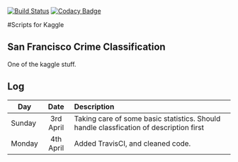 [![Build Status](https://travis-ci.org/andyafter/Kaggle-Scripts.svg?branch=master)](https://travis-ci.org/andyafter/Kaggle-Scripts)
[![Codacy Badge](https://api.codacy.com/project/badge/grade/8c73ffb615944e0caf53cd6f2df877c2)](https://www.codacy.com/app/andyafter/Kaggle-Scripts)

#Scripts for Kaggle

## San Francisco Crime Classification
One of the kaggle stuff.

## Log
| Day        | Date           | Description  |
| ------------- |:-------------:| :-----|
| Sunday | 3rd April | Taking care of some basic statistics. Should handle classfication of description first |
| Monday | 4th April | Added TravisCI, and cleaned code. |
